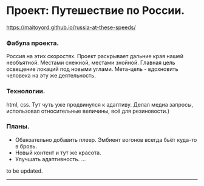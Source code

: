 # Проект: Путешествие по России.

https://maitoyord.github.io/russia-at-these-speeds/

### Фабула проекта. 

Россия на этих скоростях.
Проект раскрывает дальние края нашей необъятной. Местами снежной, местами знойной. 
Главная цель освещение локаций под новыми углами. 
Мета-цель - вдохновить человека на эту же деятельность. 

### Технологии. 
html, css. Тут чуть уже продвинулся к адаптиву. Делал медиа запросы, использовал относительные величины, всё для резиновости.) 

### Планы. 
* Обаязательно добавить плеер. Эмбиент вогонов всегда бьёт куда-то в бровь. 
* Новый контент и тут же красота. 
* Улучшать адаптивность. 
...

to be updated.
___
